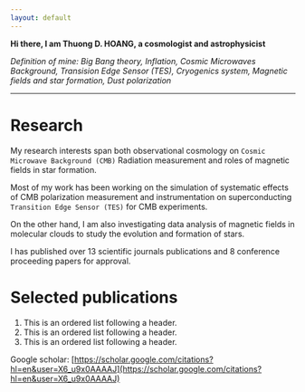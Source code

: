 ```yaml
---
layout: default
---
```


**Hi there, I am Thuong D. HOANG, a cosmologist and astrophysicist**

_Definition of mine: Big Bang theory, Inflation, Cosmic Microwaves Background, Transision Edge Sensor (TES), Cryogenics system, Magnetic fields and star formation, Dust polarization_

---
# Research

My research interests span both observational cosmology on `Cosmic Microwave Background (CMB)` Radiation measurement and roles of magnetic fields in star formation. <br>

Most of my work has been working on the simulation of systematic effects of CMB polarization measurement and instrumentation on superconducting `Transition Edge Sensor (TES)` for CMB experiments. <br>

On the other hand, I am also investigating data analysis of magnetic fields in molecular clouds to study the evolution and formation of stars. <br>
		
I has published over 13 scientific journals publications and 8 conference proceeding papers for approval.<br>


# Selected publications

1.  This is an ordered list following a header.
2.  This is an ordered list following a header.
3.  This is an ordered list following a header.

Google scholar: [https://scholar.google.com/citations?hl=en&user=X6_u9x0AAAAJ](https://scholar.google.com/citations?hl=en&user=X6_u9x0AAAAJ)
